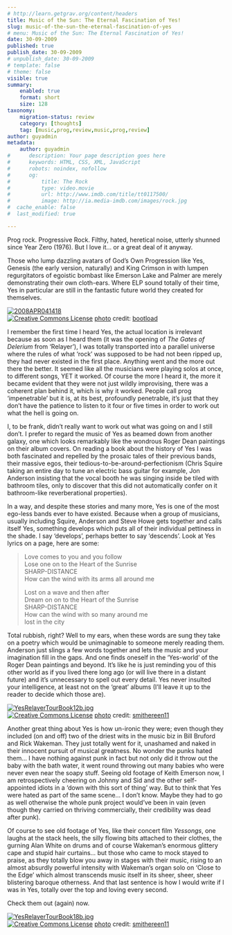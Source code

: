```yaml
---
# http://learn.getgrav.org/content/headers
title: Music of the Sun: The Eternal Fascination of Yes!
slug: music-of-the-sun-the-eternal-fascination-of-yes
# menu: Music of the Sun: The Eternal Fascination of Yes!
date: 30-09-2009
published: true
publish_date: 30-09-2009
# unpublish_date: 30-09-2009
# template: false
# theme: false
visible: true
summary:
    enabled: true
    format: short
    size: 128
taxonomy:
    migration-status: review
    category: [thoughts]
    tag: [music,prog,review,music,prog,review]
author: guyadmin
metadata:
    author: guyadmin
#      description: Your page description goes here
#      keywords: HTML, CSS, XML, JavaScript
#      robots: noindex, nofollow
#      og:
#          title: The Rock
#          type: video.movie
#          url: http://www.imdb.com/title/tt0117500/
#          image: http://ia.media-imdb.com/images/rock.jpg
#  cache_enable: false
#  last_modified: true

---
```


Prog rock. Progressive Rock. Filthy, hated, heretical noise, utterly shunned since Year Zero (1976). But I love it… or a great deal of it anyway.

Those who lump dazzling avatars of God’s Own Progression like Yes, Genesis (the early version, naturally) and King Crimson in with lumpen regurgitators of egoistic bombast like Emerson Lake and Palmer are merely demonstrating their own cloth-ears. Where ELP sound totally of their time, Yes in particular are still in the fantastic future world they created for themselves.

[![2008APR041418](http://farm4.static.flickr.com/3078/2386851096_b7bbb49a83_m.jpg)](http://www.flickr.com/photos/27164277@N00/2386851096/ "2008APR041418")  
[![Creative Commons License](https://2018.guyjames.com/wp-content/plugins/photo-dropper/images/cc.png)](http://creativecommons.org/licenses/by-nc-nd/2.0/ "Attribution-NonCommercial-NoDerivs License") [photo](http://www.photodropper.com/photos/) credit: [bootload](http://www.flickr.com/photos/27164277@N00/2386851096/ "bootload")

I remember the first time I heard Yes, the actual location is irrelevant because as soon as I heard them (it was the opening of *The Gates of Delerium* from ‘Relayer’), I was totally transported into a parallel universe where the rules of what ‘rock’ was supposed to be had not been ripped up, they had never existed in the first place. Anything went and the more out there the better. It seemed like all the musicians were playing solos at once, to different songs, YET it worked. Of course the more I heard it, the more it became evident that they were not just wildly improvising, there was a coherent plan behind it, which is why it worked.  People call prog ‘impenetrable’ but it is, at its best, profoundly penetrable, it’s just that they don’t have the patience to listen to it four or five times in order to work out what the hell is going on.

I, to be frank, didn’t really want to work out what was going on and I still don’t. I prefer to regard the music of Yes as beamed down from another galaxy, one which looks remarkably like the wondrous Roger Dean paintings on their album covers. On reading a book about the history of Yes I was both fascinated and repelled by the prosaic tales of their previous bands, their massive egos, their tedious-to-be-around-perfectionism (Chris Squire taking an entire day to tune an electric bass guitar for example, Jon Anderson insisting that the vocal booth he was singing inside be tiled with bathroom tiles, only to discover that this did not automatically confer on it bathroom-like reverberational properties).

In a way, and despite these stories and many more, Yes is one of the most ego-less bands ever to have existed. Because when a group of musicians, usually including Squire, Anderson and Steve Howe gets together and calls itself Yes, something develops which puts all of their individual pettiness in the shade. I say ‘develops’, perhaps better to say ‘descends’. Look at Yes lyrics on a page, here are some:

> Love comes to you and you follow  
>  Lose one on to the Heart of the Sunrise  
>  SHARP-DISTANCE  
>  How can the wind with its arms all around me
> 
> Lost on a wave and then after  
>  Dream on on to the Heart of the Sunrise  
>  SHARP-DISTANCE  
>  How can the wind with so many around me  
>  lost in the city

Total rubbish, right? Well to my ears, when these words are sung they take on a poetry which would be unimaginable to someone merely reading them. Anderson just slings a few words together and lets the music and your imagination fill in the gaps. And one finds oneself in the ‘Yes-world’ of the Roger Dean paintings and beyond. It’s like he is just reminding you of this other world as if you lived there long ago (or will live there in a distant future) and it’s unnecessary to spell out every detail.  Yes never insulted your intelligence, at least not on the ‘great’ albums (I’ll leave it up to the reader to decide which those are).

[![YesRelayerTourBook12b.jpg](http://farm3.static.flickr.com/2487/3882881237_34eff53576.jpg)](http://www.flickr.com/photos/85473133@N00/3882881237/ "YesRelayerTourBook12b.jpg")  
[![Creative Commons License](https://2018.guyjames.com/wp-content/plugins/photo-dropper/images/cc.png)](http://creativecommons.org/licenses/by-nc-nd/2.0/ "Attribution-NonCommercial-NoDerivs License") [photo](http://www.photodropper.com/photos/) credit: [smithereen11](http://www.flickr.com/photos/85473133@N00/3882881237/ "smithereen11")

Another great thing about Yes is how un-ironic they were; even though they included (on and off) two of the driest wits in the music biz in Bill Bruford and Rick Wakeman. They just totally went for it, unashamed and naked in their innocent pursuit of musical greatness. No wonder the punks hated them… I have nothing against punk in fact but not only did it throw out the baby with the bath water, it went round throwing out many babies who were never even near the soapy stuff. Seeing old footage of Keith Emerson now, I am retrospectively cheering on Johnny and Sid and the other self-appointed idiots in a ‘down with this sort of thing’ way. But to think that Yes were hated as part of the same scene… I don’t know. Maybe they had to go as well otherwise the whole punk project would’ve been in vain (even though they carried on thriving commercially, their credibility was dead after punk).

Of course to see old footage of Yes, like their concert film *Yessongs*, one laughs at the stack heels, the silly flowing bits attached to their clothes, the gurning Alan White on drums and of course Wakeman’s enormous glittery cape and stupid hair curtains… but those who came to mock stayed to praise, as they totally blow you away in stages with their music, rising to an almost absurdly powerful intensity with Wakeman’s organ solo on ‘Close to the Edge’ which almost transcends music itself in its sheer, sheer, sheer blistering baroque otherness. And that last sentence is how I would write if I was in Yes, totally over the top and loving every second.

Check them out (again) now.

[![YesRelayerTourBook18b.jpg](http://farm3.static.flickr.com/2587/3883680394_c03227d55c_m.jpg)](http://www.flickr.com/photos/85473133@N00/3883680394/ "YesRelayerTourBook18b.jpg")  
[![Creative Commons License](https://2018.guyjames.com/wp-content/plugins/photo-dropper/images/cc.png)](http://creativecommons.org/licenses/by-nc-nd/2.0/ "Attribution-NonCommercial-NoDerivs License") [photo](http://www.photodropper.com/photos/) credit: [smithereen11](http://www.flickr.com/photos/85473133@N00/3883680394/ "smithereen11")
